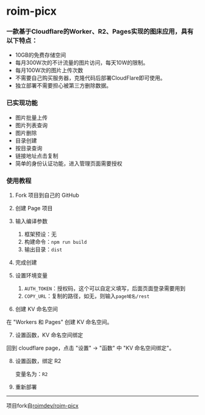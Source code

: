 # roim-picx

### 一款基于Cloudflare的Worker、R2、Pages实现的图床应用，具有以下特点：

* 10GB的免费存储空间
* 每月300W次的不计流量的图片访问，每天10W的限制。
* 每月100W次的图片上传次数
* 不需要自己购买服务器，克隆代码后部署CloudFlare即可使用。
* 独立部署不需要担心被第三方删除数据。

### 已实现功能

* 图片批量上传
* 图片列表查询
* 图片删除
* 目录创建
* 按目录查询
* 链接地址点击复制
* 简单的身份认证功能，进入管理页面需要授权

### 使用教程

1. Fork 项目到自己的 GitHub
2. 创建 Page 项目
3. 输入编译参数

    1. 框架预设：无
    2. 构建命令：`npm run build`
    3. 输出目录：`dist`

4. 完成创建
5. 设置环境变量

    1. `AUTH_TOKEN`：授权码，这个可以自定义填写，后面页面登录需要用到
    2. `COPY_URL`：复制的路径，如无，则输入`page域名/rest`
    
6. 创建 KV 命名空间

在 "Workers 和 Pages" 创建 KV 命名空间。

7. 设置函数，KV 命名空间绑定

回到 cloudflare page，点击 "设置" → "函数" 中 "KV 命名空间绑定"。
   
8. 设置函数，绑定 R2

   变量名为：`R2`
   
9. 重新部署

---

项目fork自[roimdev/roim-picx](https://github.com/roimdev/roim-picx)
